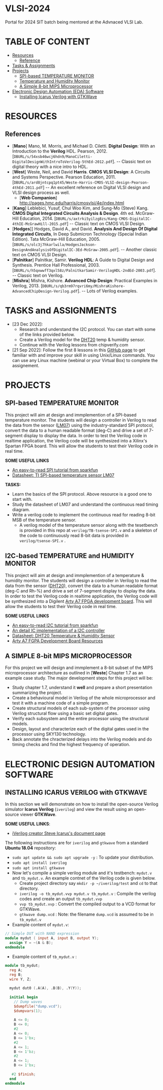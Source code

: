 # VLSI-2024
Portal for 2024 SIT batch being mentored at the Advnaced VLSI Lab.

# TABLE OF CONTENT

- [Resources](#RESOURCES)
  - [Reference](#References)
- [Tasks & Assignments](#TASKS-and-ASSIGNMENTS)
- [Projects](#projects)
  - [SPI-based TEMPERATURE MONITOR](#SPI-based-TEMPERATURE-MONITOR)
  - [Temperature and Humidity Monitor](#TEMPERATURE-and-HUMIDITY-MONITOR)
  - [A Simple 8-bit MIPS Microprocessor](#A-SIMPLE-8-bit-MIPS-MICROPROCESSOR)
- [Electronic Design Automation (EDA) Software](#ELECTRONIC-DESIGN-AUTOMATION-SOFTWARE)
  - [Installing Icarus Verilog with GTKWave](#INSTALLING-ICARUS-VERILOG-with-GTKWAVE)

# RESOURCES

## References
- [**Mano**] Mano, M. Morris, and Michael D. Ciletti. **Digital Design**: With an Introduction to the **Verilog** HDL. Pearson, 2012. [`DBURL/s/54xsb46wcj6hdn9/ManoCiletti-DigitalDesignWithIntroToVerilog-5thEd-2012.pdf`]. -- Classic text on digital theory with a nice intro to HDL. 
- [**West**] Weste, Neil, and David **Harris**. **CMOS VLSI Design**: A Circuits and Systems Perspective. Pearson Education, 2011. [`DBURL/s/ard8jntcpq1pt45/Weste-Harris-CMOS-VLSI-design-Pearson-4thEd-2011.pdf`] -- An excellent reference on Digital VLSI design and VLSI design process as well.
  - [**Web Companion**] http://pages.hmc.edu/harris/cmosvlsi/4e/index.html
- [**Kang**] Leblebici, Yusuf, Chul Woo Kim, and Sung-Mo (Steve) Kang. **CMOS Digital Integrated Circuits Analysis & Design**. 4th ed. McGraw-Hill Education, 2014. [`DBURL/s/axtrki5yilzg8zs/Kang-CMOS-DigitalIC-4thIE-McGrawHill-2015.pdf`] -- Classic text on CMOS VLSI Design.
- [**Hodges**]] Hodges, David A., and David. **Analysis And Design Of Digital Integrated Circuits**, In Deep Submicron Technology (Special Indian Edition). Tata McGraw-Hill Education, 2005. [`DBURL/s/olc3j7hkarlwila/HodgesJackson-DesignAndAnalysisOfDigitalIC-3Ed-McGraw-2005.pdf`]. -- Another classic text on CMOS VLSI Design.
- [**Palnitkar**] Palnitkar, Samir. **Verilog HDL**: A Guide to Digital Design and Synthesis. Prentice Hall Professional, 2003. [`DBURL/s/h5qxwwff3qxl58z/PalnitkarSamir-VerilogHDL-2ndEd-2003.pdf`]. -- Classic text on Verilog.
- [**Mishra**] Mishra, Kishore. **Advanced Chip Design**: Practical Examples in Verilog, 2013. [`DBURL/s/qb3rm97rqvri6my/MishraKishore-AdvancedChipDesign-Verilog.pdf`]. -- Lots of Verilog examples.


# TASKS and ASSIGNMENTS

- [23 Dec 2022]: 
  - Research and understand the I2C protocol. You can start with some of the links provided below.
  - Create a Verilog model for the [DHT20](https://www.dropbox.com/s/h3shzfsain3r9li/datasheet-temp-humidity-5193-DHT20.pdf) temp & humidity sensor.
  - Continue with the Verilog lessons from chipverify.com
- [21 Sep 2022]: Follow the first 8 lessons in this [GitHub page](https://github.com/silicon-vlsi-org/module-cs3-301) to get familiar with and improve your skill in using Unix/Linux commands. You can use any Linux machine (webinal or your Virtual Box) to complete the assignement.  

# PROJECTS

## SPI-based TEMPERATURE MONITOR

This project will aim at design and immplemention of a SPI-based temperature monitor. The students will design a controller in Verilog to read the data from the sensor ([LM07](https://www.dropbox.com/s/7ajxxywlsmr7dy7/temp-SPI-TI-LM07.pdf)) using the industry-standard SPI protocol, convert the data to a human readable format (deg-C) and drive a set of 7-segment display to display the data. In order to test the Verilog code in realtime application, the Verilog code will be synthesized into a Xilinx's Spartan FPGA board. This will allow the students to test their Verilog code in real time.

**SOME USEFUL LINKS**

- [An easy-to-read SPI tutorial from sparkfun](https://learn.sparkfun.com/tutorials/serial-peripheral-interface-spi)
- [Datasheet: TI SPI-based temperature sensor LM07](https://www.dropbox.com/s/7ajxxywlsmr7dy7/temp-SPI-TI-LM07.pdf)

**TASKS:**
- Learn the basics of the SPI protocol. Above resource is a good one to start with.
- Study the datasheet of LM07 and understand the continuous read timing diagram.
- Write a verilog code to implement the continuous read for reading 8-bit MSB of the temperature sensor. 
  - A verilog model of the temperature sensor along with the tesetbench is provided in this repo at `verilog/TB-tsense-SPI.v` and a skeleton of the code to continuously read 8-bit data is provided in `verilog/tsense-SPI.v` . 

## I2C-based TEMPERATURE and HUMIDITY MONITOR

This project will aim at design and immplemention of a temperature & humidity monitor. The students will design a controller in Verilog to read the data from the sensor ([DHT20](https://www.dropbox.com/s/h3shzfsain3r9li/datasheet-temp-humidity-5193-DHT20.pdf)), convert the data to a human readable format (deg-C and Rh-%) and drive a set of 7-segment display to display the data. In order to test the Verilog code in realtime application, the Verilog code will be synthesized into a Digilent [Arty A7 FPGA development board](https://digilentinc.com/start/ArtyA7). This will allow the students to test their Verilog code in real time.

**SOME USEFUL LINKS**

- [An easy-to-read I2C tutorial from sparkfun](https://learn.sparkfun.com/tutorials/i2c/)
- [An detail IC implementation of a I2C controller](https://github.com/vsao/I2C)
- [Datasheet: DHT20 Temperature & Humidity Sensor](https://www.dropbox.com/s/h3shzfsain3r9li/datasheet-temp-humidity-5193-DHT20.pdf)
- [Arty A7 FGPA Development Board Resources](https://digilentinc.com/start/ArtyA7)

## A SIMPLE 8-bit MIPS MICROPROCESSOR

For this project we will design and immplement a 8-bit subset of the MIPS microprocessor architecture as outlined in [**Weste**] Chapter 1.7 as an example case study. The major development steps for this project will be:
- Study chapter 1.7, understand it **well** and prepare a short presentation summarizing the project. 
- Create a behavioural model in Verilog of the whole microprocessor and test it with a machine code of a simple program.
- Create structural models of each sub-system of the processor using Verilog structural flow using a basic set digital gates.
- Verify each subsystem and the entire processor using the structural models.
- Design, layout and characterize each of the digital gates used in the processor using SKY130 technology.
- Back annotate the chracterized delays into the Verilog models and do timing checks and find the highest frequency of operation.


# ELECTRONIC DESIGN AUTOMATION SOFTWARE

## INSTALLING ICARUS VERILOG with GTKWAVE

In this section we will demonstrate on how to install the open-source Verilog simulator **Icarus Verilog** (`iverilog`) and view the result using an open-source viewer **GTKWave**. 

**SOME USEFUL LINKS**:
- [iVerilog creator Steve Icarus's document page](https://steveicarus.github.io/iverilog)


The following instructions are for `iverilog` and `gtkwave` from a standard **Ubuntu 18.04** repository:

- `sudo apt update && sudo apt upgrade -y` : To update your distribution.
- `sudo apt install iverilog`
- `sudo apt install gtkwave`
- Now let's compile a simple verilog module and it's testbench: `mydut.v` and `tb_mydut.v`. An example contnet of the Verilog code is given below.
  - Create project directory say `mkdir -p ~/iverilog/test` and `cd` to that directory.
  - `iverilog -o tb_mydut.vvp mydut.v tb_mydut.v` : Compile the verilog codes and create an output `tb_mydut.vvp`
  - `vvp tb_mydut.vvp` : Convert the compiled output to a VCD format for GTKWave.
  - `gtkwave dump.vcd` : Note: the filename `dump.vcd` is assumed to be in `tb_mydut.v`
- Example content of `mydut.v`:

```verilog
// Simple DUT with NAND expression 
module mydut ( input A, input B, output Y);
  assign Y = ~(A & B);
endmodule
```

- Example content of `tb_mydut.v` :

```verilog
module tb_mydut;
  reg A;
  reg B;
  wire Y, Z;
  
  mydut dut0 (.A(A), .B(B), .Y(Y));
  
  initial begin
    // Dump waves
    $dumpfile("dump.vcd");
    $dumpvars(1);
    
    A <= 0;
    B <= 0;
    #2 
    A <= 0;
    B <= 1'bx;
    #2
    A <= 1;
    B <= 1'bz;
    #2
    A <= 1;
    B <= 1'bx;
    
   #2 $finish;
  end
endmodule
```

